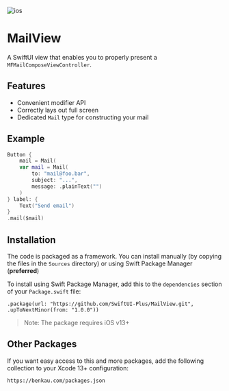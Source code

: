 ![ios](https://img.shields.io/badge/iOS-13-green)

# MailView

A SwiftUI view that enables you to properly present a `MFMailComposeViewController`.

## Features

- Convenient modifier API
- Correctly lays out full screen
- Dedicated `Mail` type for constructing your mail

## Example

```swift
Button {
    mail = Mail(
    var mail = Mail(
        to: "mail@foo.bar",
        subject: "...",
        message: .plainText("")
    )
} label: {
    Text("Send email")
}
.mail($mail)
```

## Installation

The code is packaged as a framework. You can install manually (by copying the files in the `Sources` directory) or using Swift Package Manager (__preferred__)

To install using Swift Package Manager, add this to the `dependencies` section of your `Package.swift` file:

`.package(url: "https://github.com/SwiftUI-Plus/MailView.git", .upToNextMinor(from: "1.0.0"))`

> Note: The package requires iOS v13+

## Other Packages

If you want easy access to this and more packages, add the following collection to your Xcode 13+ configuration:

`https://benkau.com/packages.json`
